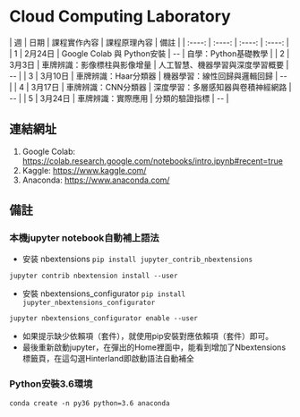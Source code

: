 # Cloud Computing Laboratory
 
| 週 | 日期 | 課程實作內容 | 課程原理內容 | 備註 |
| :----: | :----: | :----: | :----: | 
| 1 | 2月24日 | Google Colab 與 Python安裝 | -- | 自學：Python基礎教學 | 
| 2 | 3月3日 | 車牌辨識：影像標柱與影像增量 | 人工智慧、機器學習與深度學習概要 | -- |
| 3 | 3月10日 | 車牌辨識：Haar分類器 | 機器學習：線性回歸與邏輯回歸 | -- |
| 4 | 3月17日 | 車牌辨識：CNN分類器 | 深度學習：多層感知器與卷積神經網路 | -- |
| 5 | 3月24日 | 車牌辨識：實際應用 | 分類的驗證指標 | -- |

## 連結網址
1. Google Colab: https://colab.research.google.com/notebooks/intro.ipynb#recent=true
2. Kaggle: https://www.kaggle.com/
3. Anaconda: https://www.anaconda.com/

## 備註
### 本機jupyter notebook自動補上語法
* 安装 nbextensions
`pip install jupyter_contrib_nbextensions`

`jupyter contrib nbextension install --user`

* 安裝 nbextensions_configurator
`pip install jupyter_nbextensions_configurator`

`jupyter nbextensions_configurator enable --user`

* 如果提示缺少依賴項（套件），就使用pip安裝對應依賴項（套件）即可。
* 最後重新啟動jupyter，在彈出的Home裡面中，能看到增加了Nbextensions標籤頁，在這勾選Hinterland即啟動語法自動補全

### Python安裝3.6環境
`conda create -n py36 python=3.6 anaconda`
